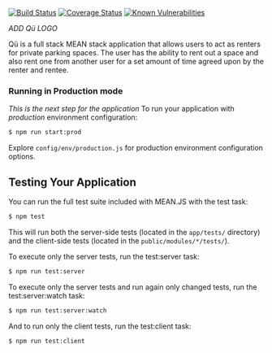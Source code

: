 [![Build Status](https://travis-ci.org/CEN3031-Fantastic4a/qu.svg?branch=master)](https://travis-ci.org/CEN3031-Fantastic4a/qu)
[![Coverage Status](https://coveralls.io/repos/github/CEN3031-Fantastic4a/qu/badge.svg?branch=master)](https://coveralls.io/github/CEN3031-Fantastic4a/qu?branch=master)
[![Known Vulnerabilities](https://snyk.io/test/github/CEN3031-Fantastic4a/qu/badge.svg)](https://snyk.io/test/github/CEN3031-Fantastic4a/qu)

*ADD Qü LOGO*

Qü is a full stack MEAN stack application that allows users to act as renters for private parking spaces. The user has the ability to rent out a space and also rent one from another user for a set amount of time agreed upon by the renter and rentee.


### Running in Production mode
_This is the next step for the application_
To run your application with *production* environment configuration:

```bash
$ npm run start:prod
```

Explore `config/env/production.js` for production environment configuration options.

## Testing Your Application
You can run the full test suite included with MEAN.JS with the test task:

```bash
$ npm test
```
This will run both the server-side tests (located in the `app/tests/` directory) and the client-side tests (located in the `public/modules/*/tests/`).

To execute only the server tests, run the test:server task:

```bash
$ npm run test:server
```

To execute only the server tests and run again only changed tests, run the test:server:watch task:

```bash
$ npm run test:server:watch
```

And to run only the client tests, run the test:client task:

```bash
$ npm run test:client
```
